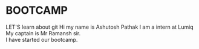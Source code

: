 # BOOTCAMP
LET'S learn about git 
Hi my name is Ashutosh Pathak
I am a intern at Lumiq
My captain is Mr Ramansh sir.
<br>
I have started our bootcamp.

